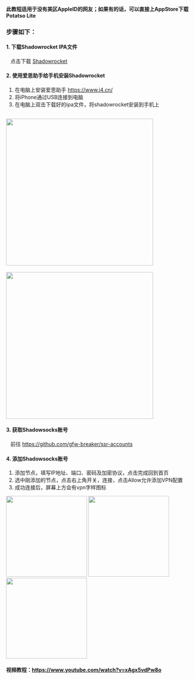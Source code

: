 #### 此教程适用于没有美区AppleID的网友；如果有的话，可以直接上AppStore下载Potatso Lite

### 步骤如下：

#### 1. 下载Shadowrocket IPA文件
&nbsp;&nbsp; 点击下载 [Shadowrocket](https://raw.githubusercontent.com/Cowan97/Shadowrocket/master/Shadowrocket-2.1.11.ipa)

#### 2. 使用爱思助手给手机安装Shadowrocket 
1. 在电脑上安装爱思助手 https://www.i4.cn/
2. 将iPhone通过USB连接到电脑
3. 在电脑上双击下载好的ipa文件，将shadowrocket安装到手机上<br/>

[<img src="../blob/master/resources/iphone/ss_01.PNG?raw=true" width="400px"/>](../blob/master/resources/iphone/ss_01.PNG?raw=true) 
--
[<img src="../blob/master/resources/iphone/ss_02.PNG?raw=true" width="400px"/>](../blob/master/resources/iphone/ss_02.PNG?raw=true) 

#### 3. 获取Shadowsocks账号
&nbsp;&nbsp; 前往 https://github.com/gfw-breaker/ssr-accounts

#### 4. 添加Shadowsocks账号
1. 添加节点，填写IP地址、端口、密码及加密协议，点击完成回到首页
2. 选中刚添加的节点，点击右上角开关，连接，点击Allow允许添加VPN配置
3. 成功连接后，屏幕上方会有vpn字样图标 <br/>

[<img src="../blob/master/resources/iphone/ss_03.jpg?raw=true" width="220px"/>](../blob/master/resources/iphone/ss_03.jpg?raw=true)
[<img src="../blob/master/resources/iphone/ss_04.jpg?raw=true" width="220px"/>](../blob/master/resources/iphone/ss_04.jpg?raw=true) 
[<img src="../blob/master/resources/iphone/ss_05.jpg?raw=true" width="220px"/>](../blob/master/resources/iphone/ss_05.jpg?raw=true) 
  

#### 视频教程：https://www.youtube.com/watch?v=xAgx5vdPw8o